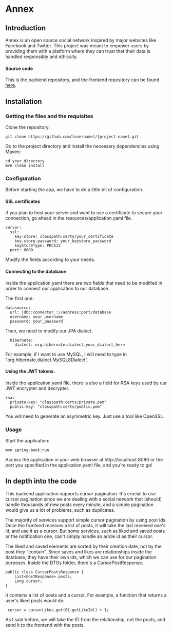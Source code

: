 # Annex
## Introduction

Annex is an open source social network inspired by major websites like Facebook and Twitter. This project was meant to empower users by providing them with a platform where they can trust that their data is handled responsibly and ethically.
#### Source code

This is the backend repository, and the frontend repository can be found [here](https://github.com/ikiwq/new-annex-frontend).

## Installation
### Getting the files and the requisites
Clone the repository:

    git clone https://github.com/[username]/[project-name].git
Go to the project directory and install the necessary dependencies using Maven:

    cd your_directory
    mvn clean install

### Configuration
Before starting the app, we have to do a little bit of configuration.
    
#### SSL certificates
If you plan to host your server and want to use a certificate to secure your connection, go ahead in the resources/application.yaml file.

    server:
      ssl:
        key-store: classpath:certs/your_certificate
        key-store-password: your_keystore_password
        keyStoreType: PKCS12
      port: 8080
Modify the fields according to your needs.

#### Connecting to the database
Inside the application.yaml there are two fields that need to be modified in order to connect our application to our database.

The first one:

    datasource:
      url: jdbc:connector_://address:port/database
      username: your_username
      password: your_passowrd
Then, we need to modify our JPA dialect.

      hibernate:
        dialect: org.hibernate.dialect.your_dialect_here
        
For example, if I want to use MySQL, I will need to type in "org.hibernate.dialect.MySQL8Dialect".

#### Using the JWT tokens.
Inside the application.yaml file, there is also a field for RSA keys used by our JWT encrypter and decrypter.

    rsa:
      private-key: "classpath:certs/private.pem"
      public-key: "classpath:certs/public.pem"
 You will need to generate an asymmetric key. Just use a tool like OpenSSL.
  
### Usage
Start the application:

    mvn spring-boot:run
      
Access the application in your web browser at http://localhost:8080 or the port you specified in the application.yaml file, and you're ready to go!

## In depth into the code
This backend application supports cursor pagination. It's crucial to use cursor pagination since we are dealing with a social network that (should) handle thousands of new posts every minute, and a simple pagination would give us a lot of problems, such as duplicates.

The majority of services support simple cursor pagination by using post ids. Once the frontend receives a list of posts, it will take the last received one's id, and use it as a cursor.
But some services, such as liked and saved posts or the notification one, can't simply handle an aricle id as their cursor. 

The liked and saved elements are sorted by their creation date, not by the post they "contain". Since saves and likes are relationships inside the database, they have their own ids, which we can use for our pagination purposes.
Inside the DTOs folder, there's a CursorPostResponse.

    public class CursorPostsResponse {
        List<PostResponse> posts;
        Long cursor;
    }
 
It contains a list of posts and a cursor.
For example, a function that returns a user's liked posts would do:

     cursor = cursorLikes.get(0).getLikeId() + 1;
     
 As I said before, we will take the ID from the relationship, not the posts, and send it to the frontend with the posts.
